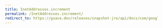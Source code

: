 ```yaml
---
title: InetAddresses.increment
permalink: /InetAddresses.increment/
redirect_to: https://guava.dev/releases/snapshot-jre/api/docs/com/google/common/net/InetAddresses.html#increment-java.net.InetAddress-
---
```

